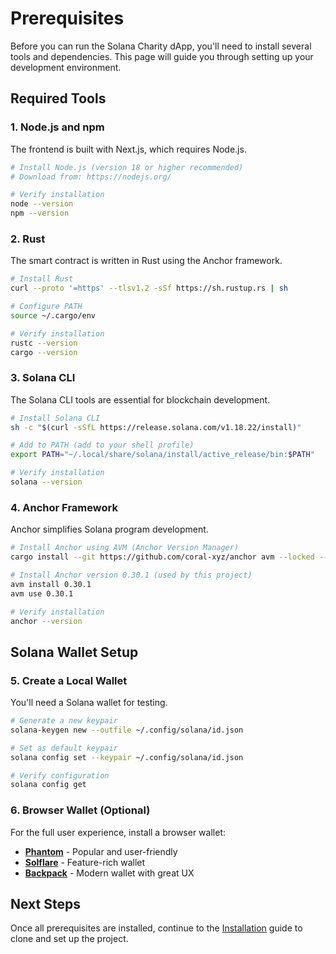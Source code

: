 # Prerequisites

Before you can run the Solana Charity dApp, you'll need to install several tools and dependencies. This page will guide you through setting up your development environment.

## Required Tools

### 1. Node.js and npm

The frontend is built with Next.js, which requires Node.js.

```bash
# Install Node.js (version 18 or higher recommended)
# Download from: https://nodejs.org/

# Verify installation
node --version
npm --version
```

### 2. Rust

The smart contract is written in Rust using the Anchor framework.

```bash
# Install Rust
curl --proto '=https' --tlsv1.2 -sSf https://sh.rustup.rs | sh

# Configure PATH
source ~/.cargo/env

# Verify installation
rustc --version
cargo --version
```

### 3. Solana CLI

The Solana CLI tools are essential for blockchain development.

```bash
# Install Solana CLI
sh -c "$(curl -sSfL https://release.solana.com/v1.18.22/install)"

# Add to PATH (add to your shell profile)
export PATH="~/.local/share/solana/install/active_release/bin:$PATH"

# Verify installation
solana --version
```

### 4. Anchor Framework

Anchor simplifies Solana program development.

```bash
# Install Anchor using AVM (Anchor Version Manager)
cargo install --git https://github.com/coral-xyz/anchor avm --locked --force

# Install Anchor version 0.30.1 (used by this project)
avm install 0.30.1
avm use 0.30.1

# Verify installation
anchor --version
```

## Solana Wallet Setup

### 5. Create a Local Wallet

You'll need a Solana wallet for testing.

```bash
# Generate a new keypair
solana-keygen new --outfile ~/.config/solana/id.json

# Set as default keypair
solana config set --keypair ~/.config/solana/id.json

# Verify configuration
solana config get
```

### 6. Browser Wallet (Optional)

For the full user experience, install a browser wallet:

- **[Phantom](https://phantom.app/)** - Popular and user-friendly
- **[Solflare](https://solflare.com/)** - Feature-rich wallet
- **[Backpack](https://backpack.app/)** - Modern wallet with great UX

## Next Steps

Once all prerequisites are installed, continue to the [Installation](installation.md) guide to clone and set up the project.
